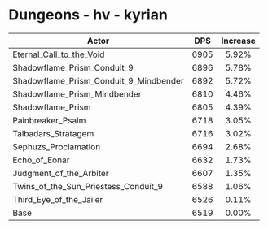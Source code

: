 # Dungeons - hv - kyrian
| Actor | DPS | Increase |
|---|:---:|:---:|
|Eternal_Call_to_the_Void|6905|5.92%|
|Shadowflame_Prism_Conduit_9|6896|5.78%|
|Shadowflame_Prism_Conduit_9_Mindbender|6892|5.72%|
|Shadowflame_Prism_Mindbender|6810|4.46%|
|Shadowflame_Prism|6805|4.39%|
|Painbreaker_Psalm|6718|3.05%|
|Talbadars_Stratagem|6716|3.02%|
|Sephuzs_Proclamation|6694|2.68%|
|Echo_of_Eonar|6632|1.73%|
|Judgment_of_the_Arbiter|6607|1.35%|
|Twins_of_the_Sun_Priestess_Conduit_9|6588|1.06%|
|Third_Eye_of_the_Jailer|6526|0.11%|
|Base|6519|0.00%|
